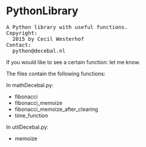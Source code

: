 # PythonLibrary

<pre>
A Python library with useful functions.
Copyright:
  2015 by Cecil Westerhof
Contact:
  python@decebal.nl
</pre>
If you would like to see a certain function: let me know.

The files contain the following functions:

In mathDecebal.py:
- fibonacci
- fibonacci_memoize
- fibonacci_memoize_after_clearing
- time_function


In utilDecebal.py:
- memoize
